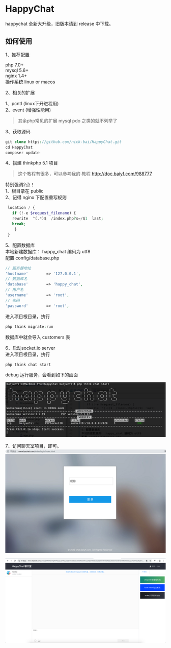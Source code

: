 # HappyChat

happychat 全新大升级，旧版本请到 release 中下载。

## 如何使用
1、推荐配置

php  7.0+  
mysql 5.6+  
nginx 1.4+  
操作系统 linux or macos

2、相关的扩展  

1、pcntl (linux下开进程用)   
2、event (增强性能用)  

>其余php常见的扩展 mysql pdo 之类的就不列举了  

3、获取源码  
```php
git clone https://github.com/nick-bai/HappyChat.git
cd HappyChat
composer update
```

4、搭建 thinkphp 5.1 项目  
> 这个教程有很多，可以参考我的 教程 http://doc.baiyf.com/988777 

特别强调2点！   
1、根目录在 public  
2、记得 nginx 下配置重写规则
```php
 location / {
   if (!-e $request_filename) {
   rewrite  ^(.*)$  /index.php?s=/$1  last;
   break;
    }
 }
```  

5、配置数据库  
本地新建数据库： happy_chat 编码为 utf8  
配置 config/database.php  
```php
// 服务器地址
'hostname'        => '127.0.0.1',
// 数据库名
'database'        => 'happy_chat',
// 用户名
'username'        => 'root',
// 密码
'password'        => 'root',
```
进入项目根目录，执行  
```php
php think migrate:run 
```
数据库中就会导入 customers 表  

6、启动socket.io server  
进入项目根目录，执行
```php
php think chat start
```
debug 运行服务，会看到如下的画面  

![启动](screenshoot/start.png) 

7、访问聊天室项目，即可。 
![启动](screenshoot/login.png)   

![启动](screenshoot/chat.png) 